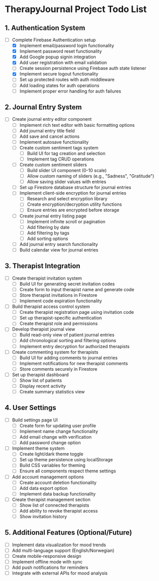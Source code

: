 # TherapyJournal Project Todo List

## 1. Authentication System
- [ ] Complete Firebase Authentication setup
  - [x] Implement email/password login functionality
  - [x] Implement password reset functionality
  - [x] Add Google popup signin integration
  - [x] Add user registration with email validation
  - [ ] Create session persistence using Firebase auth state listener
  - [x] Implement secure logout functionality
  - [ ] Set up protected routes with auth middleware
  - [ ] Add loading states for auth operations
  - [ ] Implement proper error handling for auth failures

## 2. Journal Entry System
- [ ] Create journal entry editor component
  - [ ] Implement rich text editor with basic formatting options
  - [ ] Add journal entry title field
  - [ ] Add save and cancel actions
  - [ ] Implement autosave functionality
  - [ ] Create custom sentiment tags system
    - [ ] Build UI for tag creation and selection
    - [ ] Implement tag CRUD operations
  - [ ] Create custom sentiment sliders
    - [ ] Build slider UI component (0-10 scale)
    - [ ] Allow custom naming of sliders (e.g., "Sadness", "Gratitude")
    - [ ] Allow saving slider values with entries
  - [ ] Set up Firestore database structure for journal entries
  - [ ] Implement client-side encryption for journal entries
    - [ ] Research and select encryption library
    - [ ] Create encryption/decryption utility functions
    - [ ] Ensure entries are encrypted before storage
  - [ ] Create journal entry listing page
    - [ ] Implement infinite scroll or pagination
    - [ ] Add filtering by date
    - [ ] Add filtering by tags
    - [ ] Add sorting options
  - [ ] Add journal entry search functionality
  - [ ] Build calendar view for journal entries

## 3. Therapist Integration
- [ ] Create therapist invitation system
  - [ ] Build UI for generating secret invitation codes
  - [ ] Create form to input therapist name and generate code
  - [ ] Store therapist invitations in Firestore
  - [ ] Implement code expiration functionality
- [ ] Build therapist access control system
  - [ ] Create therapist registration page using invitation code
  - [ ] Set up therapist-specific authentication
  - [ ] Create therapist role and permissions
- [ ] Develop therapist journal view
  - [ ] Build read-only view of patient journal entries
  - [ ] Add chronological sorting and filtering options
  - [ ] Implement entry decryption for authorized therapists
- [ ] Create commenting system for therapists
  - [ ] Build UI for adding comments to journal entries
  - [ ] Implement notifications for new therapist comments
  - [ ] Store comments securely in Firestore
- [ ] Set up therapist dashboard
  - [ ] Show list of patients
  - [ ] Display recent activity
  - [ ] Create summary statistics view

## 4. User Settings
- [ ] Build settings page UI
  - [ ] Create form for updating user profile
  - [ ] Implement name change functionality
  - [ ] Add email change with verification
  - [ ] Add password change option
- [ ] Implement theme system
  - [ ] Create light/dark theme toggle
  - [ ] Set up theme persistence using localStorage
  - [ ] Build CSS variables for theming
  - [ ] Ensure all components respect theme settings
- [ ] Add account management options
  - [ ] Create account deletion functionality
  - [ ] Add data export option
  - [ ] Implement data backup functionality
- [ ] Create therapist management section
  - [ ] Show list of connected therapists
  - [ ] Add ability to revoke therapist access
  - [ ] Show invitation history

## 5. Additional Features (Optional/Future)
- [ ] Implement data visualization for mood trends
- [ ] Add multi-language support (English/Norwegian)
- [ ] Create mobile-responsive design
- [ ] Implement offline mode with sync
- [ ] Add push notifications for reminders
- [ ] Integrate with external APIs for mood analysis 
